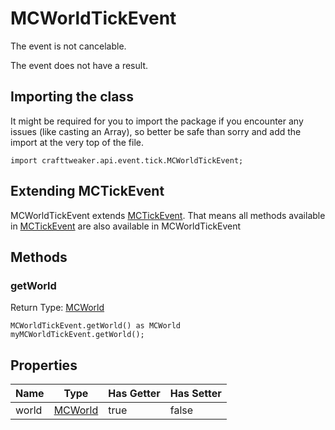 # MCWorldTickEvent

The event is not cancelable.

The event does not have a result.

## Importing the class

It might be required for you to import the package if you encounter any issues (like casting an Array), so better be safe than sorry and add the import at the very top of the file.
```zenscript
import crafttweaker.api.event.tick.MCWorldTickEvent;
```


## Extending MCTickEvent

MCWorldTickEvent extends [MCTickEvent](/vanilla/api/event/tick/MCTickEvent). That means all methods available in [MCTickEvent](/vanilla/api/event/tick/MCTickEvent) are also available in MCWorldTickEvent

## Methods

### getWorld

Return Type: [MCWorld](/vanilla/api/world/MCWorld)

```zenscript
MCWorldTickEvent.getWorld() as MCWorld
myMCWorldTickEvent.getWorld();
```


## Properties

| Name | Type | Has Getter | Has Setter |
|------|------|------------|------------|
| world | [MCWorld](/vanilla/api/world/MCWorld) | true | false |

